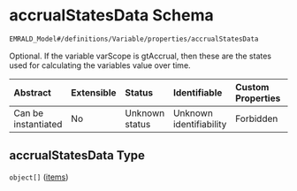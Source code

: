 # accrualStatesData Schema

```txt
EMRALD_Model#/definitions/Variable/properties/accrualStatesData
```

Optional. If the variable varScope is gtAccrual, then these are the states used for calculating the variables value over time.

| Abstract            | Extensible | Status         | Identifiable            | Custom Properties | Additional Properties | Access Restrictions | Defined In                                                                                                    |
| :------------------ | :--------- | :------------- | :---------------------- | :---------------- | :-------------------- | :------------------ | :------------------------------------------------------------------------------------------------------------ |
| Can be instantiated | No         | Unknown status | Unknown identifiability | Forbidden         | Allowed               | none                | [EMRALD_JsonSchemaV3_0.json*](../../../../../Emrald-UI/out/EMRALD_JsonSchemaV3_0.json "open original schema") |

## accrualStatesData Type

`object[]` ([items](emrald_jsonschemav3\_0-definitions-variable-properties-accrualstatesdata-items.md))
